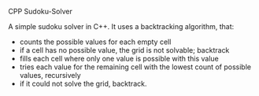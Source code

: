 CPP Sudoku-Solver

A simple sudoku solver in C++. It uses a backtracking algorithm, that:
- counts the possible values for each empty cell
- if a cell has no possible value, the grid is not solvable; backtrack
- fills each cell where only one value is possible with this value
- tries each value for the remaining cell with the lowest count of possible values, recursively
- if it could not solve the grid, backtrack.

